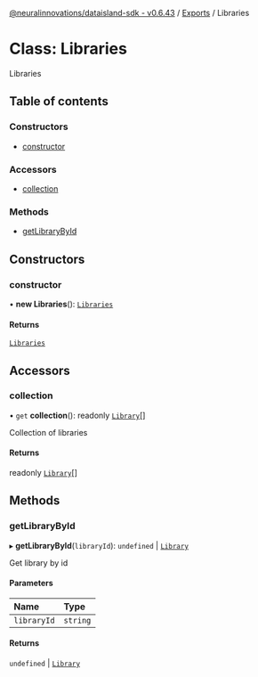 [@neuralinnovations/dataisland-sdk - v0.6.43](../../README.md) / [Exports](../modules.md) / Libraries

# Class: Libraries

Libraries

## Table of contents

### Constructors

- [constructor](Libraries.md#constructor)

### Accessors

- [collection](Libraries.md#collection)

### Methods

- [getLibraryById](Libraries.md#getlibrarybyid)

## Constructors

### constructor

• **new Libraries**(): [`Libraries`](Libraries.md)

#### Returns

[`Libraries`](Libraries.md)

## Accessors

### collection

• `get` **collection**(): readonly [`Library`](Library.md)[]

Collection of libraries

#### Returns

readonly [`Library`](Library.md)[]

## Methods

### getLibraryById

▸ **getLibraryById**(`libraryId`): `undefined` \| [`Library`](Library.md)

Get library by id

#### Parameters

| Name | Type |
| :------ | :------ |
| `libraryId` | `string` |

#### Returns

`undefined` \| [`Library`](Library.md)
